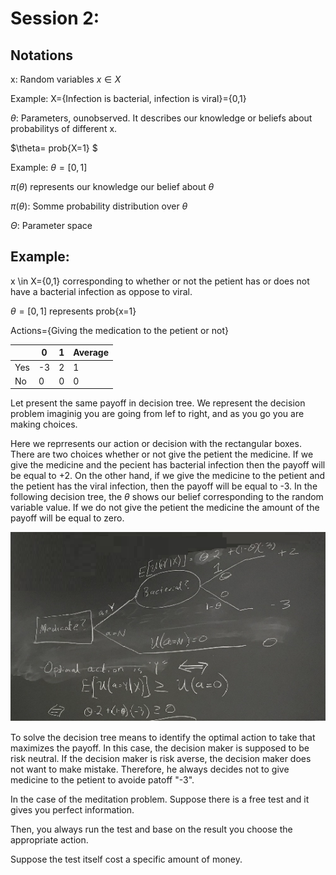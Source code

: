 # Session 2:

## Notations

x: Random variables     $x \in X$

Example: X={Infection is bacterial, infection is viral}={0,1}

$\theta$: Parameters, ounobserved. It describes our knowledge or beliefs about probabilitys of different x.

$\theta= prob{X=1} $

Example: $\theta=[0,1]$

$\pi(\theta)$ represents our knowledge our belief about $\theta$

$\pi(\theta)$: Somme probability distribution over $\theta$

$\Theta$: Parameter space


## Example:

x \in X={0,1} corresponding to whether or not the petient has or does not have a bacterial infection as oppose to viral.

 $\theta=[0,1]$  represents prob{x=1}
 
 Actions={Giving the medication to the petient or not}
 
 
 |               | 0             |      1       | Average      |
 | ------------- | ------------- |------------- |------------- |
 |       Yes     | -3            |2             |    1         |
 |       No      | 0             |0             |    0         |


Let present the same payoff in decision tree. We represent the decision problem imaginig you are going from lef to right, and as you go you are making choices.

Here we reprresents our action or decision with the rectangular boxes. There are two choices whether or not give the petient the medicine. If we give the medicine and the pecient has bacterial infection then the payoff will be equal to +2. On the other hand, if we give the medicine to the petient and the petient has the viral infection, then the payoff will be equal to -3. In the following decision tree, the $\theta$ shows our belief corresponding to the random variable value. If we do not give the petient the medicine the amount of the payoff will be equal to zero.

![1](Picturs/pic_4.png)
 

To solve the decision tree means to identify the optimal action to take that maximizes the payoff. In this case, the decision maker is supposed to be risk neutral. If the decision maker is risk averse, the decision maker does not want to make mistake. Therefore, he always decides  not to give medicine to the petient to avoide patoff "-3". 



In the case of the meditation problem. Suppose there is a free test and it gives you perfect information. 

Then, you always run the test and base on the result you choose the appropriate action. 

Suppose the test itself cost a specific amount of money.

